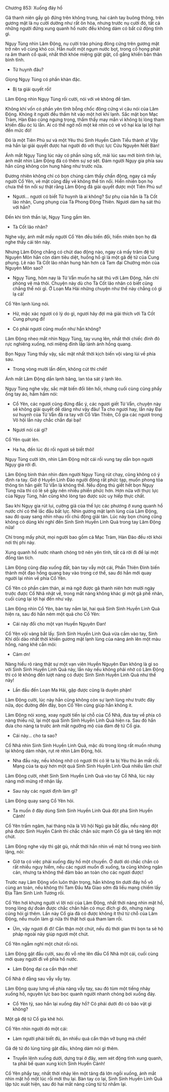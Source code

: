 




Chương 853: Xuống đáy hồ


Gã thanh niên gầy gò đứng trên không trung, hai cánh tay buông thõng, trên gương mặt là nụ cười dường như rất ôn hòa, nhưng trước nụ cười đó, tất cả những người đứng xung quanh hồ nước đều không dám có bất cứ động tĩnh gì.

Ngụy Tùng nhìn Lâm Động, nụ cười trào phúng đông cứng trên gương mặt trở nên vô cùng khó coi. Hắn nuốt một ngụm nước bọt, trong cổ họng phát ra âm thanh cổ quái, nhất thời khóe miệng giật giật, cố gắng khiến bản thân bình tĩnh.

- Từ huynh đâu?

Giọng Ngụy Tùng có phần khàn đặc.

- Bị ta giải quyết rồi!

Lâm Động nhìn Ngụy Tùng rồi cười, nói với vẻ không để tâm.

Không khí vốn có phần yên tĩnh bỗng chốc đông cứng vì câu nói của Lâm Động. Không ít người đều thầm hít vào một hơi khí lạnh. Sắc mặt bọn Mạc Trảm, Hàn Đào cũng ngưng trọng, thầm thấy may mắn vì không bị lòng tham khiến đầu óc lú lẫn. Ai có thể ngờ nổi một kẻ nhìn có vẻ vô hại kia lại lợi hại đến mức đó!

Đó là một Tiên Phù sư và một Yêu thú Sinh Huyền Cảnh Tiểu thành a! Vậy mà hắn lại giải quyết được hai người đó với thực lực Cửu Nguyên Niết Bàn!

Ánh mắt Ngụy Tùng lúc này có phần sửng sốt, mãi lúc sau mới bình tĩnh lại, ánh mắt nhìn Lâm Động đã có thêm sự sợ sệt. Đám người Ngụy gia phía sau hắn cũng không còn hung hăng như trước nữa.

Đương nhiên không chỉ có bọn chúng cảm thấy chấn động, ngay cả mấy người Cổ Yên, vẻ mặt cũng đầy vẻ không thể tin nổi. Hiển nhiên bọn họ chưa thể tin nổi sự thật rằng Lâm Động đã giải quyết được một Tiên Phù sư!

- Ngươi… ngươi có biết Từ huynh là ai không? Sư phụ của hắn là Tà Cốt lão nhân, Cung phụng của Tà Phong Động Thiên. Ngươi dám hạ sát thủ với hắn?

Đến khi tỉnh thần lại, Ngụy Tùng gầm lên.

- Tà Cốt lão nhân?

Nghe vậy, ánh mắt mấy người Cổ Yên đều biến đổi, hiển nhiên bọn họ đã nghe thấy cái tên này.

Nhưng Lâm Động chẳng có chút dao động nào, ngay cả mấy trăm đệ tử Nguyên Môn hắn còn dám tiêu diệt, huống hồ gì là một gã đệ tử của Cung phụng. Lẽ nào Tà Cốt lão nhân hung hãn hơn cả Tam đại Chưởng môn của Nguyên Môn sao?

- Ngụy Tùng, hôm nay là Từ Vẫn muốn hạ sát thủ với Lâm Động, hắn chỉ phòng vệ mà thôi. Chuyện này dù cho Tà Cốt lão nhân có biết cũng chẳng thể nói gì. Ở Loạn Ma Hải những chuyện như thế này chẳng có gì lạ cả!

Cổ Yên lạnh lùng nói.

- Hừ, mặc xác ngươi có lý do gì, ngươi hãy đợi mà giải thích với Tà Cốt Cung phụng đi!

- Có phải ngươi cũng muốn như hắn không?

Lâm Động nheo mắt nhìn Ngụy Tùng, tay vung lên, nhất thời chiếc đỉnh đỏ rực nghiêng xuống, nơi miệng đỉnh lấp lánh ánh hồng quang.

Bọn Ngụy Tùng thấy vậy, sắc mặt nhất thời kịch biến vội vàng lùi về phía sau.

- Trong vòng mười lần đếm, không cút thì chết!

Ánh mắt Lâm Động dần lạnh băng, lan tỏa sát ý lạnh lẽo.

Ngụy Tùng nghe vậy, sắc mặt biến đổi liên hồi, nhưng cuối cùng cũng phẩy ống tay áo, hầm hầm nói:

- Cổ Yên, các ngươi cũng đừng đắc ý, các ngươi giết Từ Vẫn, chuyện này sẽ không giải quyết dễ dàng như vậy đâu! Ta cho ngươi hay, lần này Đại sư huynh của Từ Vẫn đã ra tay với Cổ Vân Thiên, Cổ gia các ngươi trong Võ hội lần này chắc chắn đại bại!

- Ngươi nói cái gì?

Cổ Yên quát lên.

- Ha ha, đến lúc đó rồi ngươi sẽ biết thôi!

Ngụy Tùng cười lớn, nhìn Lâm Động một cái rồi vung tay dẫn bọn người Ngụy gia rời đi.

Lâm Động bình thản nhìn đám người Ngụy Tùng rút chạy, cũng không có ý định ra tay. Giờ ở Huyền Linh Đảo người đông rất phức tạp, muốn phong tỏa thông tin hắn giết Từ Vẫn là không thể. Nếu động thủ giết hết bọn Ngụy Tùng nữa thì có lẽ sẽ gây nên nhiều phiền phức hơn. Hơn nữa với thực lực của Ngụy Tùng, hắn cũng khó lòng tạo được sức uy hiếp thực chất.

Sau khi Ngụy gia rút lui, cường giả của thế lực các phương ở xung quanh hồ nước chỉ có thể lắc đầu bất lực. Nhìn gương mặt lạnh lùng của Lâm Động, sau đó quay sang nhìn nhau rồi chủ động giải tán. Lúc này bọn chúng cũng không có dũng khí nghĩ đến Sinh Sinh Huyền Linh Quả trong tay Lâm Động nữa!

Chỉ trong mấy phút, mọi người bao gồm cả Mạc Trảm, Hàn Đào đều rời khỏi nơi thị phi này.

Xung quanh hồ nước nhanh chóng trở nên yên tĩnh, tất cả rời đi để lại một đống tàn tích.

Lâm Động cũng đáp xuống đất, bàn tay vẫy một cái, Phần Thiên Đỉnh biến thành một đạo hồng quang bay vào trong cơ thể, sau đó hắn mới quay người lại nhìn về phía Cổ Yên.

Cổ Yên có phần cảm thán, ai mà ngờ được gã thanh niên hơn mười ngày trước được Cổ Nhã nhặt về, trong mắt nàng không khác gì một gã phế nhân, cuối cùng lại lợi hại đến như vậy.

Lâm Động nhìn Cổ Yên, bàn tay nắm lại, hai quả Sinh Sinh Huyền Linh Quả hiện ra, sau đó hắn ném một quả cho Cổ Yên:

- Cái này đổi cho một vạn Huyền Nguyên Đan!

Cổ Yên vội vàng bắt lấy. Sinh Sinh Huyền Linh Quả vừa cầm vào tay, Sinh Khí dồi dào nhất thời khiến gương mặt lạnh lùng của nàng ánh lên một màu hồng, nàng khẽ cắn môi:

- Cảm ơn!

Nàng hiểu rõ ràng thật sự một vạn viên Huyền Nguyên Đan không là gì so với Sinh Sinh Huyền Linh Quả này, lần này nếu không phải nhờ có Lâm Động thì có lẽ không đến lượt nàng có được Sinh Sinh Huyền Linh Quả như thế này!

- Lần đầu đến Loạn Ma Hải, gặp được cũng là duyên phận!

Lâm Động cười, lúc này hắn cũng không còn sự lạnh lùng như trước đây nữa, dọc đường đến đây, bọn Cổ Yên cũng giúp hắn không ít.

Lâm Động nói xong, xoay người tiến lại chỗ của Cổ Nhã, đưa tay về phía cô nàng thiếu nữ, lại một quả Sinh Sinh Huyền Linh Quả hiện ra. Sau đó hắn đưa cho nàng ta trước ánh mắt ngưỡng mộ của đám đệ tử Cổ gia.

- Cái này… cho ta sao?

Cổ Nhã nhìn Sinh Sinh Huyền Linh Quả, mặc dù trong lòng rất muốn nhưng lại không dám nhận, rụt rè nhìn Lâm Động, hỏi.

- Nha đầu này, nếu không nhờ có ngươi thì có lẽ ta bị Yêu thú ăn mất rồi. Mạng của ta quý hơn một quả Sinh Sinh Huyền Linh Quả nhiều lắm chứ!

Lâm Động cười, nhét Sinh Sinh Huyền Linh Quả vào tay Cổ Nhã, lúc này nàng mới mừng rỡ nhận lấy.

- Sau này các ngươi định làm gì?

Lâm Động quay sang Cổ Yên hỏi.

- Ta muốn ở đây dùng Sinh Sinh Huyền Linh Quả đột phá Sinh Huyền Cảnh!

Cổ Yên trầm ngâm, hai tháng nữa là Võ hội Ngũ gia bắt đầu, nếu nàng đột phá được Sinh Huyền Cảnh thì chắc chắn sức mạnh Cổ gia sẽ tăng lên một chút.

Lâm Động nghe vậy thì gật gù, nhất thời hắn nhìn về mặt hồ trong veo bình lặng, nói:

- Giờ ta có việc phải xuống đáy hồ một chuyến. Ở dưới dó chắc chắn có rất nhiều nguy hiểm, nếu các ngươi muốn đi xuống, ta cũng không ngăn cản, nhưng ta không thể đảm bảo an toàn cho các ngươi được!

Trước nay Lâm Động vốn luôn thận trọng, hắn không tin dưới đáy hồ vô cùng an toàn, nếu không thì Tam Đầu Ma Giao sớm đã liều mạng chiếm lấy Địa Tâm Sinh Linh Tương rồi.

Cổ Yên hơi khựng người vì lời nói của Lâm Động, nhất thời nàng nhìn mặt hồ, trong lòng dự đoán được chắc chắn hắn có mục đích gì đó, nhưng nàng cũng hỏi gì thêm. Lần này Cổ gia đã có được không ít thứ từ chỗ của Lâm Động, nếu muốn làm gì nữa thì thật hơi quá tham lam rồi.

- Ừm, vậy ngươi đi đi! Cẩn thận một chút, nếu đủ thời gian thì bọn ta sẽ hộ pháp ngoài này giúp ngươi một chút.

Cổ Yên ngẫm nghĩ một chút rồi nói.

Lâm Động gật đầu cười, sau đó vỗ nhẹ lên đầu Cổ Nhã một cái, cuối cùng mới quay người đi về phía hồ nước.

- Lâm Động đại ca cẩn thận nhé!

Cổ Nhã ở đằng sau vẫy vẫy tay.

Lâm Động quay lưng về phía nàng vẫy tay, sau đó tùm một tiếng nhảy xuống hồ, nguyên lực bao bọc quanh người nhanh chóng bơi xuống đáy.

- Cổ Yên tỷ, sao hắn lại xuống đáy hồ? Có phải dưới đó có bảo vật gì không?

Một gã đệ tử Cổ gia khẽ hỏi.

Cổ Yên nhìn người đó một cái:

- Làm người phải biết đủ, ăn nhiều quá cẩn thận vỡ bụng mà chết!

Gã đệ tử đó lúng túng gật đầu, không dám nói gì thêm.

- Truyền lệnh xuống dưới, dựng trại ở đây, xem xét động tĩnh xung quanh, ta phải bế quan xung kích Sinh Huyền Cảnh!

Cổ Yên phẩy tay, nhất thời nhảy lên một tảng đá lớn ngồi xuống, ánh mắt nhìn mặt hồ một lúc rồi mới thu lại. Bàn tay co lại, Sinh Sinh Huyền Linh Quả lập tức xuất hiện, sau đó hai mắt nàng cũng từ từ nhắm lại.




